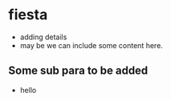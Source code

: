 # fiesta
- adding details
 - may be we can include some content here.
## Some sub para to be added
- hello
